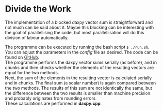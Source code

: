 # Divide the Work

The implementation of a blocked daxpy vector sum is straightforward and not much can be said about it. Maybe this blocking can be interesting with the goal of parallellising the code, but most parallellisation will do this division of labour automatically.  
  
The programme can be executed by running the bash script `$ ./run.sh`. You can adjust the parameters in the *config* file as desired. The code can be found on [GitHub]().  
The programme performs the daxpy vector sums serially (as before), and in chunks and then checks whether the elements of the resulting vectors are equal for the two methods.  
Next, the sum of the elements in the resulting vector is calculated serially and in chunks. The final sum (a scalar number) is again compared between the two methods. The results of this sum are not identically the same, but the difference between the two results is smaller than machine precision and probably originates from rounding errors.  
These calculations are performed in **daxpy.cpp**. 